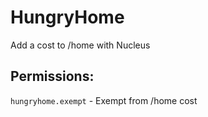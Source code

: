 # HungryHome
Add a cost to /home with Nucleus
## Permissions:
``hungryhome.exempt`` - Exempt from /home cost

